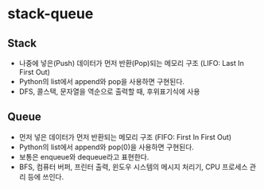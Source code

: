 # stack-queue

## Stack
- 나중에 넣은(Push) 데이터가 먼저 반환(Pop)되는 메모리 구조 (LIFO: Last In First Out)
- Python의 list에서 append와 pop을 사용하면 구현된다.
- DFS, 콜스택, 문자열을 역순으로 출력할 때, 후위표기식에 사용


## Queue
- 먼저 넣은 데이터가 먼저 반환되는 메모리 구조 (FIFO: First In First Out)
- Python의 list에서 append와 pop(0)을 사용하면 구현된다.
- 보통은 enqueue와 dequeue라고 표현한다.
- BFS, 컴퓨터 버퍼, 프린터 출력, 윈도우 시스템의 메시지 처리기, CPU 프로세스 관리 등에 쓰인다.